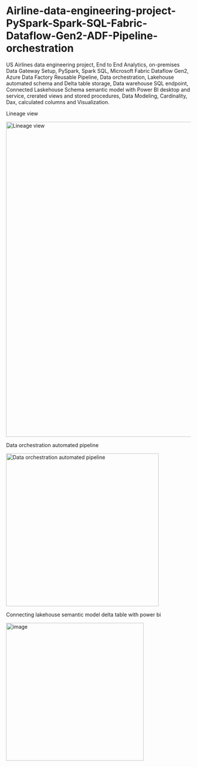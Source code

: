 # Airline-data-engineering-project-PySpark-Spark-SQL-Fabric-Dataflow-Gen2-ADF-Pipeline-orchestration
US Airlines data engineering project, End to End Analytics, on-premises Data Gateway Setup, PySpark, Spark SQL, Microsoft Fabric Dataflow Gen2, Azure Data Factory Reusable Pipeline, Data orchestration, Lakehouse automated schema and Delta table storage, Data warehouse SQL endpoint, Connected Laskehouse Schema semantic model with Power BI desktop and service, crerated views and stored procedures, Data Modeling, Cardinality, Dax, calculated columns and Visualization. 

Lineage view

<img width="857" alt="Lineage view" src="https://github.com/user-attachments/assets/09a00dc9-91b3-4bcb-acde-8946954771b6">

Data orchestration automated pipeline

<img width="416" alt="Data orchestration automated pipeline" src="https://github.com/user-attachments/assets/9a6dd28f-dd7f-4b09-b921-55eb43c1b883">

Connecting lakehouse semantic model delta table with power bi

<img width="375" alt="image" src="https://github.com/user-attachments/assets/a7f0fa3c-66b4-489f-a433-1b7ed21ad3c4">



